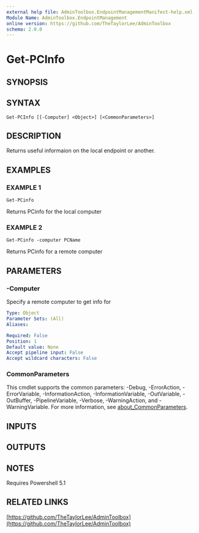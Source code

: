 ```yaml
---
external help file: AdminToolbox.EndpointManagementManifest-help.xml
Module Name: AdminToolbox.EndpointManagement
online version: https://github.com/TheTaylorLee/AdminToolbox
schema: 2.0.0
---
```


# Get-PCInfo

## SYNOPSIS

## SYNTAX

```
Get-PCInfo [[-Computer] <Object>] [<CommonParameters>]
```

## DESCRIPTION
Returns useful informaion on the local endpoint or another.

## EXAMPLES

### EXAMPLE 1
```
Get-PCinfo
```

Returns PCinfo for the local computer

### EXAMPLE 2
```
Get-PCinfo -computer PCName
```

Returns PCinfo for a remote computer

## PARAMETERS

### -Computer
Specify a remote computer to get info for

```yaml
Type: Object
Parameter Sets: (All)
Aliases:

Required: False
Position: 1
Default value: None
Accept pipeline input: False
Accept wildcard characters: False
```

### CommonParameters
This cmdlet supports the common parameters: -Debug, -ErrorAction, -ErrorVariable, -InformationAction, -InformationVariable, -OutVariable, -OutBuffer, -PipelineVariable, -Verbose, -WarningAction, and -WarningVariable. For more information, see [about_CommonParameters](http://go.microsoft.com/fwlink/?LinkID=113216).

## INPUTS

## OUTPUTS

## NOTES
Requires Powershell 5.1

## RELATED LINKS

[https://github.com/TheTaylorLee/AdminToolbox](https://github.com/TheTaylorLee/AdminToolbox)

